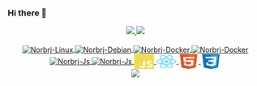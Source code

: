### Hi there 👋
<center>
<div align="center">
  <a href="https://github.com/norbrj">
  <img height="180em" src="https://github-readme-stats.vercel.app/api?username=norbrj&show_icons=true&theme=dracula&include_all_commits=true&count_private=true"/>
  <img height="180em" src="https://github-readme-stats.vercel.app/api/top-langs/?username=norbrj&layout=compact&langs_count=7&theme=dark"/>
</div>

<div style="display: inline_block"> <br>
  
  
  
<img align="center" alt="Norbrj-Linux" height="30" width="40" src="https://cdn.jsdelivr.net/gh/devicons/devicon/icons/linux/linux-original.svg">  

          
<img align="center" alt="Norbrj-Debian" height="30" width="40" src="https://cdn.jsdelivr.net/gh/devicons/devicon/icons/debian/debian-original.svg">

  
<img align="center" alt="Norbrj-Docker" height="30" width="40" src="https://cdn.jsdelivr.net/gh/devicons/devicon/icons/docker/docker-original.svg">
  <img align="center" alt="Norbrj-Docker" height="30" width="40" src="https://cdn.jsdelivr.net/gh/devicons/devicon/icons/podman/podman-original.svg">
  
        
          
  
  <img align="center" alt="Norbrj-Js" height="30" width="40" src="https://cdn.jsdelivr.net/gh/devicons/devicon/icons/nodejs/nodejs-original.svg">
  

  
 <img align="center" alt="Norbrj-Js" height="30" width="40" src="https://cdn.jsdelivr.net/gh/devicons/devicon/icons/postgresql/postgresql-original.svg"> 
  
        
          
<img align="center" alt="Norbrj-Js" height="30" width="40" src="https://raw.githubusercontent.com/devicons/devicon/master/icons/javascript/javascript-plain.svg">
  
     
          
  
  
  
<img align="center" alt="Norbrj-React" height="30" width="40" src="https://raw.githubusercontent.com/devicons/devicon/master/icons/react/react-original.svg">
<img align="center" alt="Norbrj-HTML" height="30" width="40" src="https://raw.githubusercontent.com/devicons/devicon/master/icons/html5/html5-original.svg">
  <img align="center" alt="Norbrj-CSS" height="30" width="40" src="https://raw.githubusercontent.com/devicons/devicon/master/icons/css3/css3-original.svg">

  <!--<img align="right" alt="Rafa-pic" height="150" style="border-radius:50px;" src="https://media.discordapp.net/attachments/639956127056134178/890373478988013628/Publicacoes_Instagram_1_1.png?width=676&height=676"> -->

</div>
<div>
  <a href="https://www.linkedin.com/in/marcosnorberto/" target="_blank"><img src="https://img.shields.io/badge/-LinkedIn-%230077B5?style=for-the-badge&logo=linkedin&logoColor=white" target="_blank"></a>  
  </div>
  
  </center>
<!--
**norbrj/norbrj** is a ✨ _special_ ✨ repository because its `README.md` (this file) appears on your GitHub profile.

Here are some ideas to get you started:

- 🔭 I’m currently working on ...
- 🌱 I’m currently learning ...
- 👯 I’m looking to collaborate on ...
- 🤔 I’m looking for help with ...
- 💬 Ask me about ...
- 📫 How to reach me: ...
- 😄 Pronouns: ...
- ⚡ Fun fact: ...
-->
